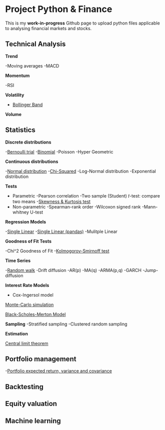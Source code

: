 # Project Python & Finance

This is my **work-in-progress** Github page to upload python files applicable to analysing financial markets and stocks.

## Technical Analysis
**Trend**

  -Moving averages
  -MACD
  
**Momentum**

  -RSI
  
**Volatility**

  - [Bollinger Band](https://github.com/BRushmere/Finance-Models/blob/master/Bollinger_band.ipynb)

**Volume**
  
## Statistics

**Discrete distributions**

-[Bernoulli trial](https://github.com/BRushmere/BRushmere.github.io/blob/master/Bernoulli_trial.ipynb)
-[Binomial](https://github.com/BRushmere/BRushmere.github.io/blob/master/Binomial.py)
-Poisson
-Hyper Geometric

**Continuous distributions**

-[Normal distribution](https://github.com/BRushmere/BRushmere.github.io/blob/master/Normal_distribution.ipynb)
-[Chi-Squared](https://github.com/BRushmere/BRushmere.github.io/blob/master/ChiSquared.ipynb)
-Log-Normal distribution
-Exponential distribution

**Tests**

- Parametric
  -Pearson correlation
  -Two sample (Student) 𝑡-test: compare two means
  -[Skewness & Kurtosis test](https://github.com/BRushmere/BRushmere.github.io/blob/master/Skewness%20%26%20Kurtosis.ipynb)
- Non-parametric
  -Spearman-rank order
  -Wilcoxon signed rank
  -Mann-whitney U-test

**Regression Models**

-[Single Linear](https://github.com/BRushmere/BRushmere.github.io/blob/master/Simple%20Regression%20Model.py)
-[Single Linear (pandas)](https://github.com/BRushmere/BRushmere.github.io/blob/master/LinRegression%20Pandas.py)
-Mulitple Linear

**Goodness of Fit Tests**

-Chi^2 Goodness of Fit 
-[Kolmogorov-Smirnoff test](https://github.com/BRushmere/BRushmere.github.io/blob/master/Kolmogorov-Smirnoff%20test.py)

**Time Series**

-[Random walk](https://github.com/BRushmere/BRushmere.github.io/blob/master/Random%20walk.ipynb)
-Drift diffusion
-AR(p)
-MA(q)
-ARMA(p,q)
-GARCH
-Jump-diffusion

**Interest Rate Models**
  - Cox-Ingersol model

[Monte-Carlo simulation](https://github.com/BRushmere/BRushmere.github.io/blob/master/MonteCarlo.ipynb)

[Black-Scholes-Merton Model](https://github.com/BRushmere/BRushmere.github.io/blob/master/BSM_call.py)

**Sampling**
-Stratified sampling
-Clustered random sampling

**Estimation**

[Central limit theorem](https://github.com/BRushmere/BRushmere.github.io/blob/master/Central%20limit%20theorem.ipynb)

## Portfolio management
-[Portfolio expected return, variance and covariance](https://github.com/BRushmere/BRushmere.github.io/blob/master/Std%26Variance%26%20Covariance.ipynb)

## Backtesting

## Equity valuation

## Machine learning
